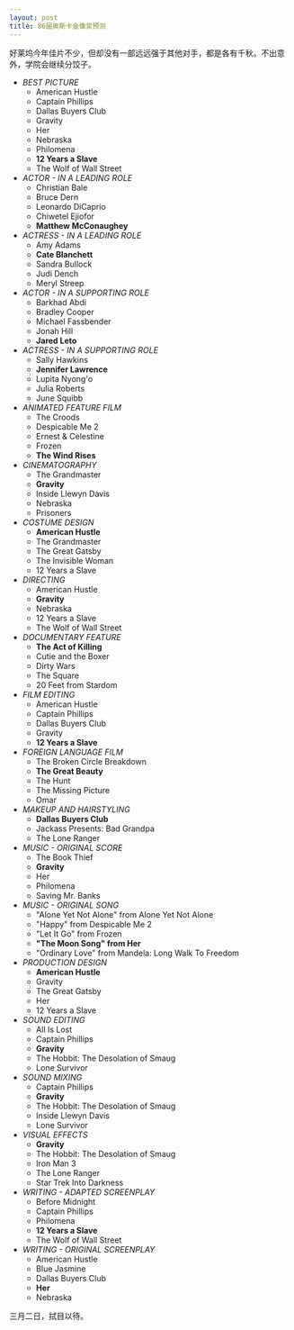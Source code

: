 ```yaml
---
layout: post
title: 86届奥斯卡金像奖预测
---
```


好莱坞今年佳片不少，但却没有一部远远强于其他对手，都是各有千秋。不出意外，学院会继续分饺子。

* *BEST PICTURE*
    * American Hustle
    * Captain Phillips
    * Dallas Buyers Club
    * Gravity
    * Her
    * Nebraska
    * Philomena
    * **12 Years a Slave**
    * The Wolf of Wall Street
* *ACTOR - IN A LEADING ROLE*
    * Christian Bale
    * Bruce Dern
    * Leonardo DiCaprio
    * Chiwetel Ejiofor
    * **Matthew McConaughey**
* *ACTRESS - IN A LEADING ROLE*
    * Amy Adams
    * **Cate Blanchett**
    * Sandra Bullock
    * Judi Dench
    * Meryl Streep
* *ACTOR - IN A SUPPORTING ROLE*
    * Barkhad Abdi
    * Bradley Cooper
    * Michael Fassbender
    * Jonah Hill
    * **Jared Leto**
* *ACTRESS - IN A SUPPORTING ROLE*
    * Sally Hawkins
    * **Jennifer Lawrence**
    * Lupita Nyong'o
    * Julia Roberts
    * June Squibb
* *ANIMATED FEATURE FILM*
    * The Croods
    * Despicable Me 2
    * Ernest & Celestine
    * Frozen
    * **The Wind Rises**
* *CINEMATOGRAPHY*
    * The Grandmaster
    * **Gravity**
    * Inside Llewyn Davis
    * Nebraska
    * Prisoners
* *COSTUME DESIGN*
    * **American Hustle**
    * The Grandmaster
    * The Great Gatsby
    * The Invisible Woman
    * 12 Years a Slave
* *DIRECTING*
    * American Hustle
    * **Gravity**
    * Nebraska
    * 12 Years a Slave
    * The Wolf of Wall Street
* *DOCUMENTARY FEATURE*
    * **The Act of Killing**
    * Cutie and the Boxer
    * Dirty Wars
    * The Square
    * 20 Feet from Stardom
* *FILM EDITING*
    * American Hustle
    * Captain Phillips
    * Dallas Buyers Club
    * Gravity
    * **12 Years a Slave**
* *FOREIGN LANGUAGE FILM*
    * The Broken Circle Breakdown
    * **The Great Beauty**
    * The Hunt
    * The Missing Picture
    * Omar
* *MAKEUP AND HAIRSTYLING*
    * **Dallas Buyers Club**
    * Jackass Presents: Bad Grandpa
    * The Lone Ranger
* *MUSIC - ORIGINAL SCORE*
    * The Book Thief
    * **Gravity**
    * Her
    * Philomena
    * Saving Mr. Banks
* *MUSIC - ORIGINAL SONG*
    * "Alone Yet Not Alone" from Alone Yet Not Alone
    * "Happy" from Despicable Me 2
    * "Let It Go" from Frozen
    * **"The Moon Song" from Her**
    * "Ordinary Love" from Mandela: Long Walk To Freedom
* *PRODUCTION DESIGN*
    * **American Hustle**
    * Gravity
    * The Great Gatsby
    * Her
    * 12 Years a Slave
* *SOUND EDITING*
    * All Is Lost
    * Captain Phillips
    * **Gravity**
    * The Hobbit: The Desolation of Smaug
    * Lone Survivor
* *SOUND MIXING*
    * Captain Phillips
    * **Gravity**
    * The Hobbit: The Desolation of Smaug
    * Inside Llewyn Davis
    * Lone Survivor
* *VISUAL EFFECTS*
    * **Gravity**
    * The Hobbit: The Desolation of Smaug
    * Iron Man 3
    * The Lone Ranger
    * Star Trek Into Darkness
* *WRITING - ADAPTED SCREENPLAY*
    * Before Midnight
    * Captain Phillips
    * Philomena
    * **12 Years a Slave**
    * The Wolf of Wall Street
* *WRITING - ORIGINAL SCREENPLAY*
    * American Hustle
    * Blue Jasmine
    * Dallas Buyers Club
    * **Her**
    * Nebraska

三月二日，拭目以待。